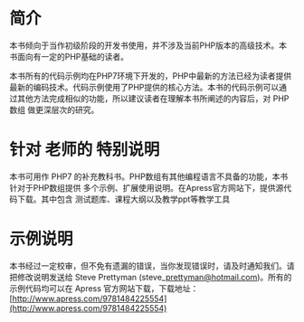 # 简介

本书倾向于当作初级阶段的开发书使用，并不涉及当前PHP版本的高级技术。本书面向有一定的PHP基础的读者。

本书所有的代码示例均在PHP7环境下开发的，PHP中最新的方法已经为读者提供最新的编码技术。代码示例使用了PHP提供的核心方法。本书的代码示例可以通过其他方法完成相似的功能，所以建议读者在理解本书所阐述的内容后，对 PHP 数组 做更深层次的研究。

# 针对 老师的 特别说明

本书可用作 PHP7 的补充教科书。PHP数组有其他编程语言不具备的功能，本书针对于PHP数组提供 多个示例、扩展使用说明。在Apress官方网站下，提供源代码下载。其中包含 测试题库、课程大纲以及教学ppt等教学工具



# 示例说明

本书经过一定校审，但不免有遗漏的错误，当你发现错误时，请及时通知我们。请把修改说明发送给 Steve Prettyman \(steve\_prettyman@hotmail.com\)。所有的示例代码均可以在 Apress 官方网站下载，下载地址：[http://www.apress.com/9781484225554](http://www.apress.com/9781484225554)

